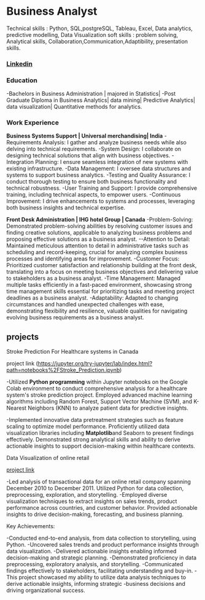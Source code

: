 # Business Analyst

Technical skills : Python, SQL,postgreSQL, Tableau, Excel, Data analytics, predictive modelling, Data Visualization
soft skills : problem solving, Analytical skills, Collaboration,Communication,Adaptibility, presentation skills.

### [Linkedin](https://www.linkedin.com/in/rutvidixitpatel/)

### Education
-Bachelors in Business Administration | majored in Statistics| 
-Post Graduate Diploma in Business Analytics| data mining| Predictive Analytics| data visualization| Quantitative methods for analytics.

### Work Experience
**Business Systems Support | Universal merchandising| India**
-Requirements Analysis: I gather and analyze business needs while also delving into technical requirements.
-System Design: I collaborate on designing technical solutions that align with business objectives.
-Integration Planning: I ensure seamless integration of new systems with existing infrastructure.
-Data Management: I oversee data structures and systems to support business analytics.
-Testing and Quality Assurance: I conduct thorough testing to ensure both business functionality and technical robustness.
-User Training and Support: I provide comprehensive training, including technical aspects, to empower users.
-Continuous Improvement: I drive enhancements to systems and processes, leveraging both business insights and technical expertise.

**Front Desk Administration | IHG hotel Group | Canada**
-Problem-Solving: Demonstrated problem-solving abilities by resolving customer issues and finding creative solutions, applicable to analyzing business problems and proposing effective solutions as a business analyst.
--Attention to Detail: Maintained meticulous attention to detail in administrative tasks such as scheduling and record-keeping, crucial for analyzing complex business processes and identifying areas for improvement.
-Customer Focus: Prioritized customer satisfaction and relationship building at the front desk, translating into a focus on meeting business objectives and delivering value to stakeholders as a business analyst.
-Time Management: Managed multiple tasks efficiently in a fast-paced environment, showcasing strong time management skills essential for prioritizing tasks and meeting project deadlines as a business analyst.
-Adaptability: Adapted to changing circumstances and handled unexpected challenges with ease, demonstrating flexibility and resilience, valuable qualities for navigating evolving business requirements as a business analyst.

## projects
Stroke Prediction For Healthcare systems in Canada

project link (https://jupyter.org/try-jupyter/lab/index.html?path=notebooks%2FStroke_Prediction.ipynb)

-Utilized **Python programming** within Jupyter notebooks on the Google Colab environment to conduct comprehensive analysis for a healthcare system's stroke prediction project. Employed advanced machine learning algorithms including Random Forest, Support Vector Machine (SVM), and K-Nearest Neighbors (KNN) to analyze patient data for predictive insights.

-Implemented innovative data pretreatment strategies such as feature scaling to optimize model performance. Proficiently utilized data visualization libraries including **Matplotlib**and Seaborn to present findings effectively. Demonstrated strong analytical skills and ability to derive actionable insights to support decision-making within healthcare contexts.

Data Visualization of online retail 

[project link](https://jupyter.org/try-jupyter/lab/index.html?path=notebooks%2FVisualization+Nov+20.ipynb)

-Led analysis of transactional data for an online retail company spanning December 2010 to December 2011. Utilized Python for data collection, preprocessing, exploration, and storytelling.
-Employed diverse visualization techniques to extract insights on sales trends, product performance across countries, and customer behavior. Provided actionable insights to drive decision-making, forecasting, and business planning.

Key Achievements:

-Conducted end-to-end analysis, from data collection to storytelling, using Python.
-Uncovered sales trends and product performance insights through data visualization.
-Delivered actionable insights enabling informed decision-making and strategic planning.
-Demonstrated proficiency in data preprocessing, exploratory analysis, and storytelling.
-Communicated findings effectively to stakeholders, facilitating understanding and buy-in.
-This project showcased my ability to utilize data analysis techniques to derive actionable insights, informing strategic -business decisions and driving organizational success.




